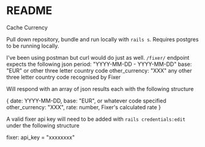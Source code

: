 # README

Cache Currency

Pull down repository, bundle and run locally with `rails s`. Requires postgres to be running locally.

I've been using postman but curl would do just as well. 
`/fixer/` endpoint expects the following json
period: "YYYY-MM-DD - YYYY-MM-DD"
base: "EUR" or other three letter country code
other_currency: "XXX" any other three letter country code recognised by Fixer

Will respond with an array of json results each with the following structure

  {
    date: YYYY-MM-DD,
    base: "EUR", or whatever code specified
    other_currency: "XXX",
    rate: number, Fixer's calculated rate
  }

A valid fixer api key will need to be added with `rails credentials:edit` under the following structure

fixer:
  api_key = "xxxxxxxx"


